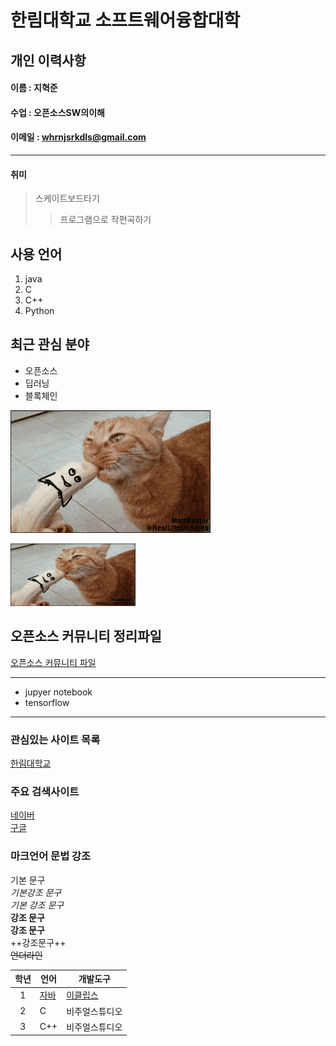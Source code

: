 # 한림대학교 소프트웨어융합대학
## 개인 이력사항
#### 이름 : 지혁준
#### 수업 : 오픈소스SW의이해
#### 이메일 : whrnjsrkdls@gmail.com
------------------------

#### 취미
> 스케이트보드타기
>> 프로그램으로 작편곡하기

## 사용 언어
1. java
2. C
3. C++
4. Python

## 최근 관심 분야
* 오픈소스
* 딥러닝
* 블록체인

![cat icon](/cat.gif)

<img src=cat.gif width=200 height=100>


## 오픈소스 커뮤니티 정리파일
[오픈소스 커뮤니티 파일](openSourcecommunity.md)

-----------
* jupyer notebook
* tensorflow  
------
### 관심있는 사이트 목록
[한림대학교][hallym]

### 주요 검색사이트
[네이버][naver]  
[구글][google]  
### 마크언어 문법 강조
기본 문구  
*기본강조 문구*  
_기본 강조 문구_  
**강조 문구**  
__강조 문구__  
++강조문구++  
~~언더라인~~

|학년|언어|개발도구|
|:---:|---|---|
|1|[자바](https://www.oracle.com)|[이클립스][eclipse]|
|2|C|비주얼스튜디오|
|3|C++|비주얼스튜디오|

[eclipse]:https://www.eclipse.org
[google]:https://www.google.com
[naver]:https://www.naver.com
[hallym]:https://www.hallym.ac.kr


